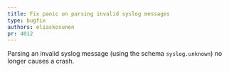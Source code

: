 ```yaml
---
title: Fix panic on parsing invalid syslog messages
type: bugfix
authors: eliaskosunen
pr: 4012
---
```


Parsing an invalid syslog message (using the schema `syslog.unknown`)
no longer causes a crash.
